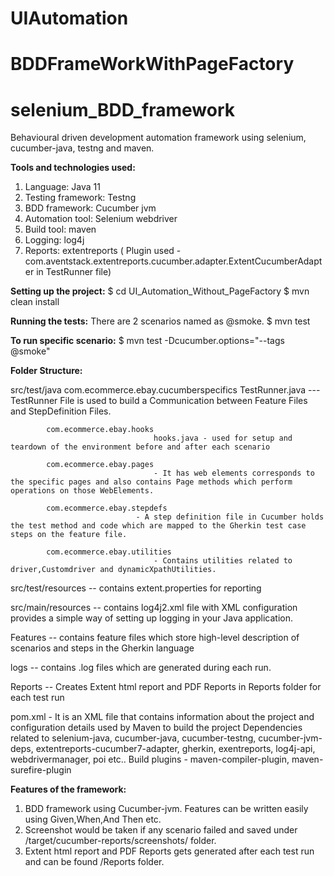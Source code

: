 # UIAutomation
# BDDFrameWorkWithPageFactory
# selenium_BDD_framework

Behavioural driven development automation framework using selenium, cucumber-java, testng and maven.

**Tools and technologies used:**

1. Language: Java 11
2. Testing framework: Testng
3. BDD framework: Cucumber jvm
4. Automation tool: Selenium webdriver
5. Build tool: maven
6. Logging: log4j
7. Reports: extentreports ( Plugin used - com.aventstack.extentreports.cucumber.adapter.ExtentCucumberAdapter in TestRunner file)


**Setting up the project:**
$ cd UI_Automation_Without_PageFactory
$ mvn clean install

**Running the tests:** There are 2 scenarios named as @smoke.
$ mvn test

**To run specific scenario:**
$ mvn test -Dcucumber.options="--tags @smoke"


**Folder Structure:**

src/test/java 
			com.ecommerce.ebay.cucumberspecifics
									 TestRunner.java ---  TestRunner File is used to build a Communication between Feature Files and StepDefinition Files.

			com.ecommerce.ebay.hooks
									hooks.java - used for setup and teardown of the environment before and after each scenario
			
			com.ecommerce.ebay.pages
									- It has web elements corresponds to the specific pages and also contains Page methods which perform operations on those WebElements.

			com.ecommerce.ebay.stepdefs
								- A step definition file in Cucumber holds the test method and code which are mapped to the Gherkin test case steps on the feature file.

			com.ecommerce.ebay.utilities	
									- Contains utilities related to driver,Customdriver and dynamicXpathUtilities.

src/test/resources
				-- contains extent.properties for reporting

src/main/resources
				-- contains log4j2.xml file with XML configuration provides a simple way of setting up logging in your Java application.

Features 
		-- contains feature files which store high-level description of scenarios and steps in the Gherkin language

logs
	-- contains .log files which are generated during each run.


Reports
	-- Creates Extent html report and PDF Reports in Reports folder for each test run
  
 pom.xml - It is an XML file that contains information about the project and configuration details used by Maven to build the project
           Dependencies related to selenium-java, cucumber-java, cucumber-testng, cucumber-jvm-deps, extentreports-cucumber7-adapter, gherkin, 
           exentreports, log4j-api, webdrivermanager, poi etc..
           Build plugins -  maven-compiler-plugin, maven-surefire-plugin

			
**Features of the framework:**
1. BDD framework using Cucumber-jvm. Features can be written easily using Given,When,And Then etc.
2. Screenshot would be taken if any scenario failed and saved under  /target/cucumber-reports/screenshots/  folder.
3. Extent html report and PDF Reports gets generated after each test run and can be found /Reports folder.
